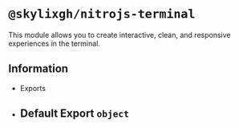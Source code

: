 # `@skylixgh/nitrojs-terminal`

This module allows you to create interactive, clean, and responsive experiences in the terminal.

## Information
-   Exports
-   Default Export `object`
    -   
